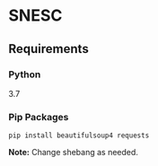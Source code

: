 # SNESC
## Requirements
### Python
3.7
### Pip Packages
`pip install beautifulsoup4 requests`

**Note:** Change shebang as needed.